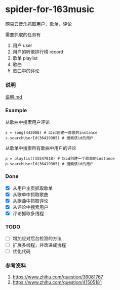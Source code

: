 # spider-for-163music
网易云音乐抓取用户，歌单，评论

需要抓取的任务有
1. 用户 user
2. 用户的听歌排行榜 record
3. 歌单 playlist
4. 歌曲
5. 歌曲中的评论

### 说明
[说明.md](./notes.md)

### Example

从歌曲中搜索用户评论
```
s = song(443008) # 以id创建一首歌的instance
s.searchUserId(36419305) # 搜索该id的用户
```

从歌单中搜索所有歌曲中用户的评论
```
p = playlist(35547018) # 以id创建一个歌单的instance
p.searchUserId(36419305) # 搜索该id的用户
```



### Done
- [x] 从用户主页抓取歌单
- [x] 从歌单中抓取歌曲
- [x] 从歌曲中抓取评论
- [x] 从评论中搜索用户
- [x] 评论抓取多线程

### TODO
- [ ] 增加应对后台检测的方法
- [ ] 扩展多线程，并改进成协程
- [ ] 优化代码

### 参考资料
1. https://www.zhihu.com/question/36081767 
2. https://www.zhihu.com/question/41505181